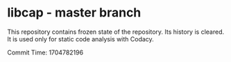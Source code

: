 # libcap - master branch

This repository contains frozen state of the repository.
Its history is cleared. It is used only for static code
analysis with Codacy.

Commit Time: 1704782196